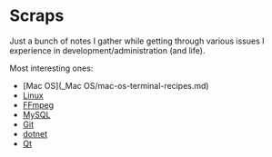 # Scraps

Just a bunch of notes I gather while getting through various issues I experience in development/administration (and life).

Most interesting ones:

- [Mac OS](_Mac OS/mac-os-terminal-recipes.md)
- [Linux](_Linux/linux.md)
- [FFmpeg](ffmpeg/ffmpeg.md)
- [MySQL](SQL/MySQL/mysql.md)
- [Git](Git/git.md)
- [dotnet](dotnet/dotnet.md)
- [Qt](Qt/qt.md)
